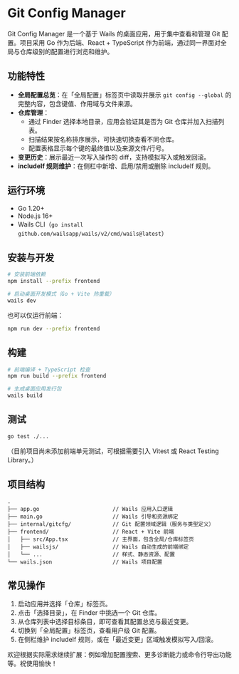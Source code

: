 # Git Config Manager

Git Config Manager 是一个基于 Wails 的桌面应用，用于集中查看和管理 Git 配置。项目采用 Go 作为后端、React + TypeScript 作为前端，通过同一界面对全局与仓库级别的配置进行浏览和维护。

## 功能特性

- **全局配置总览**：在「全局配置」标签页中读取并展示 `git config --global` 的完整内容，包含键值、作用域与文件来源。
- **仓库管理**：
  - 通过 Finder 选择本地目录，应用会验证其是否为 Git 仓库并加入扫描列表。
  - 扫描结果按名称排序展示，可快速切换查看不同仓库。
  - 配置表格显示每个键的最终值以及来源文件/行号。
- **变更历史**：展示最近一次写入操作的 diff，支持模拟写入或触发回滚。
- **includeIf 规则维护**：在侧栏中新增、启用/禁用或删除 includeIf 规则。

## 运行环境

- Go 1.20+
- Node.js 16+
- Wails CLI（`go install github.com/wailsapp/wails/v2/cmd/wails@latest`）

## 安装与开发

```bash
# 安装前端依赖
npm install --prefix frontend

# 启动桌面开发模式（Go + Vite 热重载）
wails dev
```

也可以仅运行前端：

```bash
npm run dev --prefix frontend
```

## 构建

```bash
# 前端编译 + TypeScript 检查
npm run build --prefix frontend

# 生成桌面应用发行包
wails build
```

## 测试

```bash
go test ./...
```

（目前项目尚未添加前端单元测试，可根据需要引入 Vitest 或 React Testing Library。）

## 项目结构

```
.
├── app.go                       // Wails 应用入口逻辑
├── main.go                      // Wails 引导和资源绑定
├── internal/gitcfg/             // Git 配置领域逻辑（服务与类型定义）
├── frontend/                    // React + Vite 前端
│   ├── src/App.tsx              // 主界面，包含全局/仓库标签页
│   ├── wailsjs/                 // Wails 自动生成的前端绑定
│   └── ...                      // 样式、静态资源、配置
└── wails.json                   // Wails 项目配置
```

## 常见操作

1. 启动应用并选择「仓库」标签页。
2. 点击「选择目录」，在 Finder 中挑选一个 Git 仓库。
3. 从仓库列表中选择目标条目，即可查看其配置总览与最近变更。
4. 切换到「全局配置」标签页，查看用户级 Git 配置。
5. 在侧栏维护 includeIf 规则，或在「最近变更」区域触发模拟写入/回滚。

欢迎根据实际需求继续扩展：例如增加配置搜索、更多诊断能力或命令行导出功能等。祝使用愉快！
